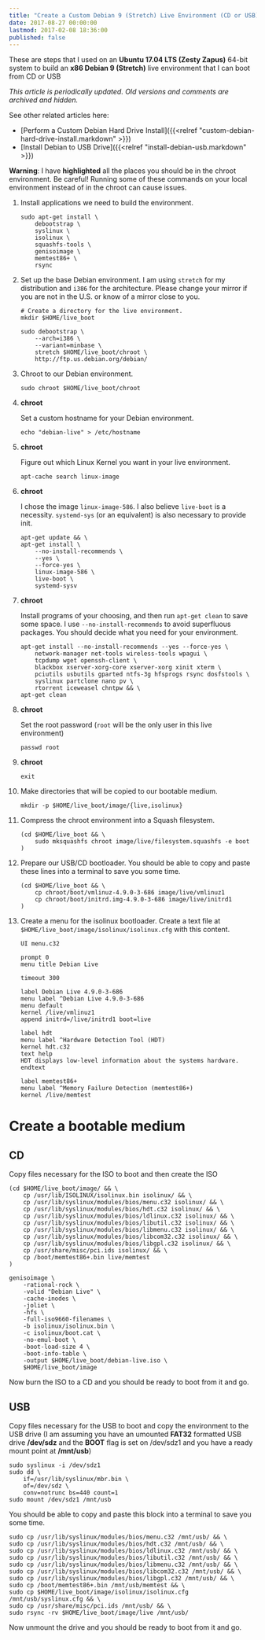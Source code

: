 ```yaml
---
title: "Create a Custom Debian 9 (Stretch) Live Environment (CD or USB) using Ubuntu 17.04 (Zesty)"
date: 2017-08-27 00:00:00
lastmod: 2017-02-08 18:36:00
published: false
---
```


These are steps that I used on an **Ubuntu 17.04 LTS (Zesty Zapus)** 64-bit system to build an **x86 Debian 9 (Stretch)** live environment that I can boot from CD or USB

_This article is periodically updated. Old versions and comments are archived and hidden._

See other related articles here:

* [Perform a Custom Debian Hard Drive Install]({{<relref "custom-debian-hard-drive-install.markdown" >}})
* [Install Debian to USB Drive]({{<relref "install-debian-usb.markdown" >}})

<!-- more -->

**<span class="warning">Warning</span>**: I have **<span class="warning">highlighted</span>** all the places you should be in the chroot environment. Be careful! Running some of these commands on your local environment instead of in the chroot can cause issues.

1. Install applications we need to build the environment.

    ```
    sudo apt-get install \
        debootstrap \
        syslinux \
        isolinux \
        squashfs-tools \
        genisoimage \
        memtest86+ \
        rsync
    ```

1. Set up the base Debian environment. I am using `stretch` for my distribution and `i386` for the architecture. Please change your mirror if you are not in the U.S. or know of a mirror close to you.

    ```
    # Create a directory for the live environment.
    mkdir $HOME/live_boot
    ```

    ```
    sudo debootstrap \
        --arch=i386 \
        --variant=minbase \
        stretch $HOME/live_boot/chroot \
        http://ftp.us.debian.org/debian/
    ```

1. Chroot to our Debian environment.

    ```
    sudo chroot $HOME/live_boot/chroot
    ```

1. **<span class="warning">chroot</span>**

    Set a custom hostname for your Debian environment.

    ```
    echo "debian-live" > /etc/hostname
    ```

1. **<span class="warning">chroot</span>**

    Figure out which Linux Kernel you want in your live environment.

    ```
    apt-cache search linux-image
    ```

1. **<span class="warning">chroot</span>**

    I chose the image `linux-image-586`. I also believe `live-boot` is a necessity. `systemd-sys` (or an equivalent) is also necessary to provide init.

    ```
    apt-get update && \
    apt-get install \
        --no-install-recommends \
        --yes \
        --force-yes \
        linux-image-586 \
        live-boot \
        systemd-sysv
    ```

1. **<span class="warning">chroot</span>**

    Install programs of your choosing, and then run `apt-get clean` to save some space. I use `--no-install-recommends` to avoid superfluous packages. You should decide what you need for your environment.

    ```
    apt-get install --no-install-recommends --yes --force-yes \
        network-manager net-tools wireless-tools wpagui \
        tcpdump wget openssh-client \
        blackbox xserver-xorg-core xserver-xorg xinit xterm \
        pciutils usbutils gparted ntfs-3g hfsprogs rsync dosfstools \
        syslinux partclone nano pv \
        rtorrent iceweasel chntpw && \
    apt-get clean
    ```

1. **<span class="warning">chroot</span>**

    Set the root password (`root` will be the only user in this live environment)

    ```
    passwd root
    ```

1. **<span class="warning">chroot</span>**

    ```
    exit
    ```

1. Make directories that will be copied to our bootable medium.

    ```
    mkdir -p $HOME/live_boot/image/{live,isolinux}
    ```

1. Compress the chroot environment into a Squash filesystem.

    ```
	(cd $HOME/live_boot && \
		sudo mksquashfs chroot image/live/filesystem.squashfs -e boot
	)
    ```

1. Prepare our USB/CD bootloader. You should be able to copy and paste these lines into a terminal to save you some time.

    ```
	(cd $HOME/live_boot && \
		cp chroot/boot/vmlinuz-4.9.0-3-686 image/live/vmlinuz1
		cp chroot/boot/initrd.img-4.9.0-3-686 image/live/initrd1
	)
    ```

1. Create a menu for the isolinux bootloader. Create a text file at `$HOME/live_boot/image/isolinux/isolinux.cfg` with this content.

    ```
    UI menu.c32

    prompt 0
    menu title Debian Live

    timeout 300

    label Debian Live 4.9.0-3-686
    menu label ^Debian Live 4.9.0-3-686
    menu default
    kernel /live/vmlinuz1
    append initrd=/live/initrd1 boot=live

    label hdt
    menu label ^Hardware Detection Tool (HDT)
    kernel hdt.c32
    text help
    HDT displays low-level information about the systems hardware.
    endtext

    label memtest86+
    menu label ^Memory Failure Detection (memtest86+)
    kernel /live/memtest
    ```

# Create a bootable medium

## CD

Copy files necessary for the ISO to boot and then create the ISO

```
(cd $HOME/live_boot/image/ && \
	cp /usr/lib/ISOLINUX/isolinux.bin isolinux/ && \
	cp /usr/lib/syslinux/modules/bios/menu.c32 isolinux/ && \
	cp /usr/lib/syslinux/modules/bios/hdt.c32 isolinux/ && \
	cp /usr/lib/syslinux/modules/bios/ldlinux.c32 isolinux/ && \
	cp /usr/lib/syslinux/modules/bios/libutil.c32 isolinux/ && \
	cp /usr/lib/syslinux/modules/bios/libmenu.c32 isolinux/ && \
	cp /usr/lib/syslinux/modules/bios/libcom32.c32 isolinux/ && \
	cp /usr/lib/syslinux/modules/bios/libgpl.c32 isolinux/ && \
	cp /usr/share/misc/pci.ids isolinux/ && \
	cp /boot/memtest86+.bin live/memtest
)
```

```
genisoimage \
    -rational-rock \
    -volid "Debian Live" \
    -cache-inodes \
    -joliet \
    -hfs \
    -full-iso9660-filenames \
    -b isolinux/isolinux.bin \
    -c isolinux/boot.cat \
    -no-emul-boot \
    -boot-load-size 4 \
    -boot-info-table \
    -output $HOME/live_boot/debian-live.iso \
    $HOME/live_boot/image
```

Now burn the ISO to a CD and you should be ready to boot from it and go.

## USB

Copy files necessary for the USB to boot and copy the environment to the USB drive (I am assuming you have an umounted **FAT32** formatted USB drive **/dev/sdz** and the **BOOT** flag is set on /dev/sdz1 and you have a ready mount point at **/mnt/usb**)

```
sudo syslinux -i /dev/sdz1
sudo dd \
    if=/usr/lib/syslinux/mbr.bin \
    of=/dev/sdz \
    conv=notrunc bs=440 count=1
sudo mount /dev/sdz1 /mnt/usb
```

You should be able to copy and paste this block into a terminal to save you some time.

```
sudo cp /usr/lib/syslinux/modules/bios/menu.c32 /mnt/usb/ && \
sudo cp /usr/lib/syslinux/modules/bios/hdt.c32 /mnt/usb/ && \
sudo cp /usr/lib/syslinux/modules/bios/ldlinux.c32 /mnt/usb/ && \
sudo cp /usr/lib/syslinux/modules/bios/libutil.c32 /mnt/usb/ && \
sudo cp /usr/lib/syslinux/modules/bios/libmenu.c32 /mnt/usb/ && \
sudo cp /usr/lib/syslinux/modules/bios/libcom32.c32 /mnt/usb/ && \
sudo cp /usr/lib/syslinux/modules/bios/libgpl.c32 /mnt/usb/ && \
sudo cp /boot/memtest86+.bin /mnt/usb/memtest && \
sudo cp $HOME/live_boot/image/isolinux/isolinux.cfg /mnt/usb/syslinux.cfg && \
sudo cp /usr/share/misc/pci.ids /mnt/usb/ && \
sudo rsync -rv $HOME/live_boot/image/live /mnt/usb/
```

Now unmount the drive and you should be ready to boot from it and go.
